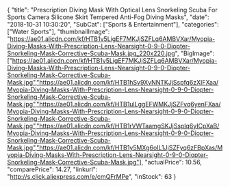{
	"title": "Prescription Diving Mask With Optical Lens Snorkeling Scuba  For Sports Camera Silicone Skirt Tempered Anti-Fog Diving Masks",
	"date": "2018-10-31 10:30:20",
	"SubCat": ["Sports & Entertainment"],
	"categories": ["Water Sports"],
	"thumbnailImage": "https://ae01.alicdn.com/kf/HTB1v5LigEF7MKJjSZFLq6AMBVXar/Myopia-Diving-Masks-With-Prescription-Lens-Nearsight-0-9-0-Diopter-Snorkeling-Mask-Corrective-Scuba-Mask.jpg_220x220.jpg",
	"BigImage": ["https://ae01.alicdn.com/kf/HTB1v5LigEF7MKJjSZFLq6AMBVXar/Myopia-Diving-Masks-With-Prescription-Lens-Nearsight-0-9-0-Diopter-Snorkeling-Mask-Corrective-Scuba-Mask.jpg","https://ae01.alicdn.com/kf/HTB1hSv9XvNNTKJjSspfq6zXIFXaa/Myopia-Diving-Masks-With-Prescription-Lens-Nearsight-0-9-0-Diopter-Snorkeling-Mask-Corrective-Scuba-Mask.jpg","https://ae01.alicdn.com/kf/HTB1ulLggEFWMKJjSZFvq6yenFXaa/Myopia-Diving-Masks-With-Prescription-Lens-Nearsight-0-9-0-Diopter-Snorkeling-Mask-Corrective-Scuba-Mask.jpg","https://ae01.alicdn.com/kf/HTB1rVWTaamgSKJjSsplq6yICpXaB/Myopia-Diving-Masks-With-Prescription-Lens-Nearsight-0-9-0-Diopter-Snorkeling-Mask-Corrective-Scuba-Mask.jpg","https://ae01.alicdn.com/kf/HTB1y5MXg6oIL1JjSZFyq6zFBpXas/Myopia-Diving-Masks-With-Prescription-Lens-Nearsight-0-9-0-Diopter-Snorkeling-Mask-Corrective-Scuba-Mask.jpg"],
	"actualPrice": 10.56,
	"comparePrice": 14.27,
	"linkurl": "http://s.click.aliexpress.com/e/cmQFrMPe",
	"inStock": 63
}
